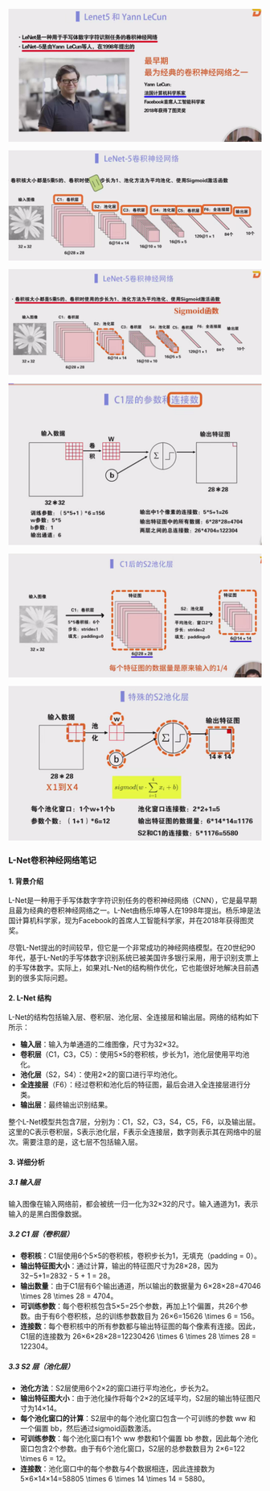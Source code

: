 ![image-20250211233649155](./assets/image-20250211233649155.png)

![image-20250211233748293](./assets/image-20250211233748293.png)

![image-20250211233834103](./assets/image-20250211233834103.png)

![image-20250211234000051](./assets/image-20250211234000051.png)

![image-20250211234055013](./assets/image-20250211234055013.png)

![image-20250211234137391](./assets/image-20250211234137391.png)

### L-Net卷积神经网络笔记

#### 1. 背景介绍

L-Net是一种用于手写体数字字符识别任务的卷积神经网络（CNN），它是最早期且最为经典的卷积神经网络之一。L-Net由杨乐坤等人在1998年提出。杨乐坤是法国计算机科学家，现为Facebook的首席人工智能科学家，并在2018年获得图灵奖。

尽管L-Net提出的时间较早，但它是一个非常成功的神经网络模型。在20世纪90年代，基于L-Net的手写体数字识别系统已被美国许多银行采用，用于识别支票上的手写体数字。实际上，如果对L-Net的结构稍作优化，它也能很好地解决目前遇到的很多实际问题。

#### 2. L-Net 结构

L-Net的结构包括输入层、卷积层、池化层、全连接层和输出层。网络的结构如下所示：

- **输入层**：输入为单通道的二维图像，尺寸为32×32。
- **卷积层**（C1，C3，C5）：使用5×5的卷积核，步长为1，池化层使用平均池化。
- **池化层**（S2，S4）：使用2×2的窗口进行平均池化。
- **全连接层**（F6）：经过卷积和池化后的特征图，最后会进入全连接层进行分类。
- **输出层**：最终输出识别结果。

整个L-Net模型共包含7层，分别为：C1，S2，C3，S4，C5，F6，以及输出层。这里的C表示卷积层，S表示池化层，F表示全连接层，数字则表示其在网络中的层次。需要注意的是，这七层不包括输入层。

#### 3. 详细分析

##### 3.1 输入层

输入图像在输入网络前，都会被统一归一化为32×32的尺寸。输入通道为1，表示输入的是黑白图像数据。

##### 3.2 C1 层（卷积层）

- **卷积核**：C1层使用6个5×5的卷积核，卷积步长为1，无填充（padding = 0）。
- **输出特征图大小**：通过计算，输出的特征图尺寸为28×28，因为 32−5+1=2832 - 5 + 1 = 28。
- **输出数量**：由于C1层有6个输出通道，所以输出的数据量为 6×28×28=47046 \times 28 \times 28 = 4704。
- **可训练参数**：每个卷积核包含5×5=25个参数，再加上1个偏置，共26个参数。由于有6个卷积核，总的训练参数数目为 26×6=15626 \times 6 = 156。
- **连接数**：每个卷积核中的所有参数都与输出特征图的每个像素有连接。因此，C1层的连接数为 26×6×28×28=12230426 \times 6 \times 28 \times 28 = 122304。

##### 3.3 S2 层（池化层）

- **池化方法**：S2层使用6个2×2的窗口进行平均池化，步长为2。
- **输出特征图大小**：由于池化操作将每个2×2的区域平均，S2层的输出特征图尺寸为14×14。
- **每个池化窗口的计算**：S2层中的每个池化窗口包含一个可训练的参数 ww 和一个偏置 bb，然后通过sigmoid函数激活。
- **可训练参数**：每个池化窗口有1个 ww 参数和1个偏置 bb 参数，因此每个池化窗口包含2个参数。由于有6个池化窗口，S2层的总参数数目为 2×6=122 \times 6 = 12。
- **连接数**：池化窗口中的每个参数与4个数据相连，因此连接数为 5×6×14×14=58805 \times 6 \times 14 \times 14 = 5880。

